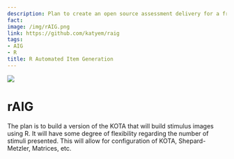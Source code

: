 ```yaml
---
description: Plan to create an open source assessment delivery for a framework of cognitive ability tests. 
fact: 
image: /img/rAIG.png
link: https://github.com/katyem/raig
tags:
- AIG
- R
title: R Automated Item Generation
---
```

![](/img/katyem_screenshot.png)

# rAIG

The plan is to build a version of the KOTA that will build stimulus images using R. It will have some degree of flexibility regarding the number of stimuli presented. This will allow for configuration of KOTA, Shepard-Metzler, Matrices, etc.
